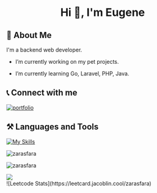 <h1 align="center">Hi 👋, I'm Eugene</h1>

## 🚀 About Me
I'm a backend web developer.

- I’m currently working on my pet projects.

- I’m currently learning Go, Laravel, PHP, Java.

## 📞 Connect with me

[![portfolio](https://img.shields.io/badge/telegram-000?style=for-the-badge&logo=telegram&logoColor=white)](https://t.me/zarasfara)


## ⚒️ Languages and Tools
[![My Skills](https://skillicons.dev/icons?i=js,html,css,go,docker,laravel,linux,mysql,postgres,php,postman,vue,nginx,git)](https://skillicons.dev)


<p>&nbsp;<img align="left" src="https://github-readme-stats.vercel.app/api?username=zarasfara&show_icons=true&theme=dark&locale=en" alt="zarasfara" /></p>

<p><img align="center" src="https://github-readme-streak-stats.herokuapp.com/?user=zarasfara&theme=dark" alt="zarasfara" /></p>

<p align="left">
<img src="https://www.codewars.com/users/zarasfara/badges/large"/>
<br>
![Leetcode Stats](https://leetcard.jacoblin.cool/zarasfara)
</p>
